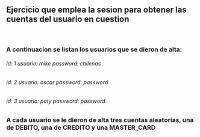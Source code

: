 <h2>Ejercicio que emplea la sesion para obtener las cuentas del usuario en cuestion</h2>
<br>
<h3>A continuacion se listan los usuarios que se dieron de alta:</h3>

<h6>id: 1 usuario: mike password: chilenas</h6>
<h6>id: 2 usuario: oscar password: password</h6>
<h6>id: 3 usuario: paty password: password</h6>

<h3>A cada usuario se le dieron de alta tres cuentas aleatorias, una de DEBITO, una de CREDITO y una MASTER_CARD</h3>
